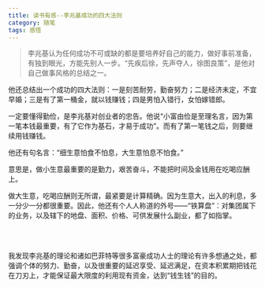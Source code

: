 ```yaml
---
title: 读书有感--李兆基成功的四大法则
category: 随笔
tags: 感悟
---
```


> 李兆基认为任何成功不可或缺的都是要培养好自己的能力，做好事前准备，有独到眼光，方能先别人一步。“先疾后徐，先声夺人，徐图良策”，是他对自己做事风格的总结之一。

他还总结出一个成功的四大法则：一是刻苦耐劳，勤奋努力；二是经济未定，不宜早婚；三是有了第一桶金，就以钱赚钱；四是男怕入错行，女怕嫁错郎。

一定要懂得勤俭，是李兆基对创业者的忠告。他说“小富由俭是至理名言，因为第一笔本钱最重要，有了它作为基石，才易于成功”。而有了第一笔钱之后，则要继续用钱赚钱。

他还有句名言：“细生意怕食不怕息，大生意怕息不怕食。”

意思是，做小生意最重要的是勤力，艰苦奋斗，不能把时间及金钱用在吃喝应酬上。

做大生意，吃喝应酬则无所谓，最紧要是计算精确。因为生意大，出入的利息，多一分少一分都很重要。因此，他还有个人人称道的外号——“铁算盘”：对集团属下的业务，以及辖下的地盘、面积、价格、可供发展什么副业，都了如指掌。

<br><br>

我发现李兆基的理论和诸如巴菲特等很多富豪成功人士的理论有许多想通之处，都强调个体的努力、勤奋，以及很重要的延迟享受、延迟满足，在资本积累期把钱花在刀刃上，才能保证最大限度的利用现有资金，达到“钱生钱”的目的。